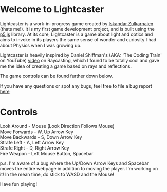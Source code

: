 <head>
  <meta charset="utf-8">
  <meta name="viewport" content="width=device-width, initial-scale=1.0">
  <title>Lightcaster</title>
  <style>
    body {
      padding: 0;
      margin: 0;
    }
  </style>
  <!-- p5.js Files -->
  <script src="libs/p5.js"></script>
  <script src="libs/p5.sound.js"></script>

  <!-- Lightcaster Files -->
  <!-- Main Game -->
  <script src="game/scene.js"></script>

  <!-- Objects -->
  <script src="game/objects/baseObject.js"></script>

  <!-- Characters -->
  <script src="game/objects/characters/baseCharacter.js"></script>
  <script src="game/objects/characters/player.js"></script>
  <script src="game/objects/characters/enemy.js"></script>

  <!-- Line Type -->
  <script src="game/objects/environment/line_type/lineObject.js"></script>
  <script src="game/objects/environment/line_type/boundary.js"></script>
  <script src="game/objects/environment/line_type/unreflectiveGlass.js"></script>
  <script src="game/objects/environment/line_type/mirror.js"></script>

  <!-- Light Sources -->
  <script src="game/lights/ray.js"></script>
  <script src="game/lights/lightSource.js"></script>

</head>

# Welcome to Lightcaster
Lightcaster is a work-in-progress game created by [Iskandar Zulkarnaien](https://github.com/iskandarzulkarnaien) (thats me!).
It is my first game development project, and is built using the [p5.js](https://p5js.org) library. 
At its core, Lightcaster is a game about light and optics and aims to invoke in its players the same
sense of wonder and curiosity I had about Physics when I was growing up.

Lightcaster is heavily inspired by Daniel Shiffman's (AKA: 'The Coding Train' on YouTube)
[video](https://www.youtube.com/watch?v=TOEi6T2mtHo) on Raycasting, which I found to be totally cool
and gave me the idea of creating a game based on rays and reflections.

The game controls can be found further down below.

If you have any questions or spot any bugs, feel free to file a bug report [here](https://github.com/iskandarzulkarnaien/Lightcaster/issues)

<body>
  <main>
  </main>
</body>

# Controls
Look Around     -   Mouse (Look Direction Follows Mouse)  
Move Forwards   -   W, Up Arrow Key  
Move Backwards  -   S, Down Arrow Key  
Strafe Left     -   A, Left Arrow Key  
Strafe Right    -   D, Right Arrow Key  
Fire Weapon     -   Left Mouse Button, Spacebar  

p.s. I'm aware of a bug where the Up/Down Arrow Keys and Spacebar moves the entire webpage in addition
to moving the player. I'm working on it! In the mean time, do stick to WASD and the Mouse!

Have fun playing!
